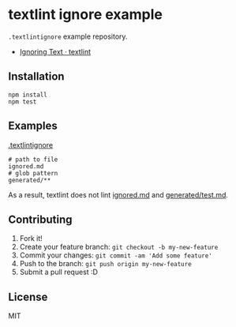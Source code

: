 # textlint ignore example

`.textlintignore` example repository.

- [Ignoring Text · textlint](https://textlint.github.io/docs/ignore.html)


## Installation

    npm install
    npm test

## Examples

[.textlintignore](./.textlintignore)

```
# path to file
ignored.md
# glob pattern
generated/**
```

As a result, textlint does not lint [ignored.md](./ignored.md) and [generated/test.md](generated/test.md).

## Contributing

1. Fork it!
2. Create your feature branch: `git checkout -b my-new-feature`
3. Commit your changes: `git commit -am 'Add some feature'`
4. Push to the branch: `git push origin my-new-feature`
5. Submit a pull request :D

## License

MIT